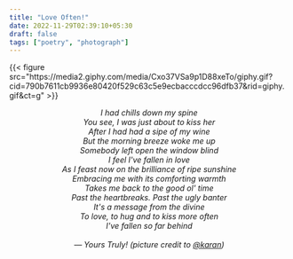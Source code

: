 ```yaml
---
title: "Love Often!"
date: 2022-11-29T02:39:10+05:30
draft: false
tags: ["poetry", "photograph"]
---
```


<div width="100%">
{{< figure src="https://media2.giphy.com/media/Cxo37VSa9p1D88xeTo/giphy.gif?cid=790b7611cb9936e80420f529c63c5e9ecbacccdcc96dfb37&rid=giphy.gif&ct=g" >}}
</div>

<p style="text-align: center !important; font-style: italic;">
I had chills down my spine <br>
You see, I was just about to kiss her <br>
After I had had a sipe of my wine <br>
But the morning breeze woke me up <br>
Somebody left open the window blind <br>
I feel I've fallen in love <br>
As I feast now on the brilliance of ripe sunshine <br>
Embracing me with its comforting warmth <br>
Takes me back to the good ol' time <br>
Past the heartbreaks. Past the ugly banter <br>
It's a message from the divine <br>
To love, to hug and to kiss more often <br>
I've fallen so far behind <br>
<br>
— Yours Truly! (picture credit to <a href="">@karan</a>)
</p>
